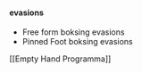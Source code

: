#### evasions
- Free form boksing evasions
- Pinned Foot boksing evasions

[[Empty Hand Programma]]
